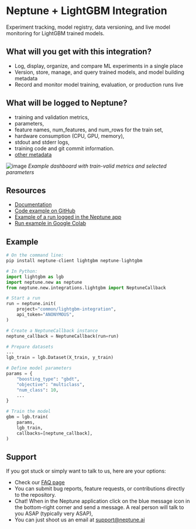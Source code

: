 # Neptune + LightGBM Integration

Experiment tracking, model registry, data versioning, and live model monitoring for LightGBM trained models.

## What will you get with this integration? 

* Log, display, organize, and compare ML experiments in a single place
* Version, store, manage, and query trained models, and model building metadata
* Record and monitor model training, evaluation, or production runs live

## What will be logged to Neptune?

* training and validation metrics,
* parameters,
* feature names, num_features, and num_rows for the train set,
* hardware consumption (CPU, GPU, memory),
* stdout and stderr logs,
* training code and git commit information.
* [other metadata](https://docs.neptune.ai/you-should-know/what-can-you-log-and-display)

![image](https://user-images.githubusercontent.com/97611089/160637021-6d324be7-00f0-4b89-bffd-ae937f6802b4.png)
*Example dashboard with train-valid metrics and selected parameters*


## Resources

* [Documentation](https://docs.neptune.ai/integrations-and-supported-tools/model-training/lightgbm)
* [Code example on GitHub](https://github.com/neptune-ai/examples/blob/main/integrations-and-supported-tools/lightgbm/scripts/Neptune_LightGBM_train_summary.py)
* [Example of a run logged in the Neptune app](https://app.neptune.ai/o/common/org/lightgbm-integration/e/LGBM-86/dashboard/train-cls-summary-6c07f9e0-36ca-4432-9530-7fd3457220b6)
* [Run example in Google Colab](https://colab.research.google.com/github/neptune-ai/examples/blob/main/integrations-and-supported-tools/lightgbm/notebooks/Neptune_LightGBM.ipynb)

## Example

```python
# On the command line:
pip install neptune-client lightgbm neptune-lightgbm
```
```python
# In Python:
import lightgbm as lgb
import neptune.new as neptune
from neptune.new.integrations.lightgbm import NeptuneCallback

# Start a run
run = neptune.init(
    project="common/lightgbm-integration",
    api_token="ANONYMOUS",
)

# Create a NeptuneCallback instance
neptune_callback = NeptuneCallback(run=run)

# Prepare datasets
...
lgb_train = lgb.Dataset(X_train, y_train)

# Define model parameters
params = {
    "boosting_type": "gbdt",
    "objective": "multiclass",
    "num_class": 10,
    ...
}

# Train the model
gbm = lgb.train(
    params,
    lgb_train,
    callbacks=[neptune_callback],
)
```

## Support

If you got stuck or simply want to talk to us, here are your options:

* Check our [FAQ page](https://docs.neptune.ai/getting-started/getting-help#frequently-asked-questions)
* You can submit bug reports, feature requests, or contributions directly to the repository.
* Chat! When in the Neptune application click on the blue message icon in the bottom-right corner and send a message. A real person will talk to you ASAP (typically very ASAP),
* You can just shoot us an email at support@neptune.ai
